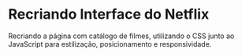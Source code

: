 # Recriando Interface do Netflix
Recriando a página com catálogo de filmes, utilizando o CSS junto ao JavaScript para estilização, posicionamento e responsividade.
